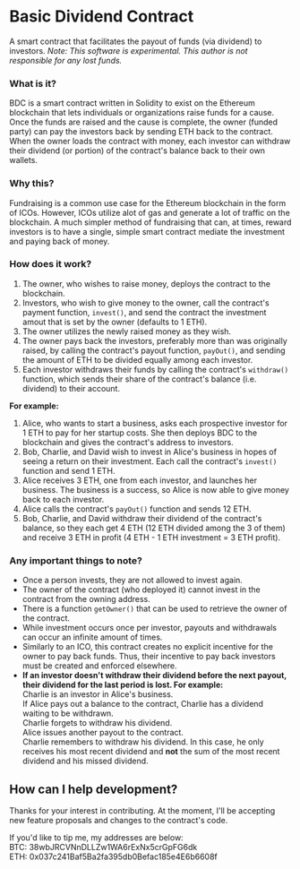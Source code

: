# Basic Dividend Contract  
A smart contract that facilitates the payout of funds (via dividend) to investors. *Note: This software is experimental. This author is not responsible for any lost funds.*

### What is it?  
BDC is a smart contract written in Solidity to exist on the Ethereum blockchain that lets individuals or organizations raise funds for a cause. Once the funds are raised and the cause is complete, the owner (funded party) can pay the investors back by sending ETH back to the contract. When the owner loads the contract with money, each investor can withdraw their dividend (or portion) of the contract's balance back to their own wallets.

### Why this?  
Fundraising is a common use case for the Ethereum blockchain in the form of ICOs. However, ICOs utilize alot of gas and generate a lot of traffic on the blockchain. A much simpler method of fundraising that can, at times, reward investors is to have a single, simple smart contract mediate the investment and paying back of money.

### How does it work?  
1. The owner, who wishes to raise money, deploys the contract to the blockchain.  
2. Investors, who wish to give money to the owner, call the contract's payment function, `invest()`, and send the contract the investment amout that is set by the owner (defaults to 1 ETH).  
3. The owner utilizes the newly raised money as they wish.  
4. The owner pays back the investors, preferably more than was originally raised, by calling the contract's payout function, `payOut()`, and sending the amount of ETH to be divided equally among each investor.  
5. Each investor withdraws their funds by calling the contract's `withdraw()` function, which sends their share of the contract's balance (i.e. dividend) to their account.  
  
**For example:**  
1. Alice, who wants to start a business, asks each prospective investor for 1 ETH to pay for her startup costs. She then deploys BDC to the blockchain and gives the contract's address to investors.  
2. Bob, Charlie, and David wish to invest in Alice's business in hopes of seeing a return on their investment. Each call the contract's `invest()` function and send 1 ETH.  
3. Alice receives 3 ETH, one from each investor, and launches her business. The business is a success, so Alice is now able to give money back to each investor.  
4. Alice calls the contract's `payOut()` function and sends 12 ETH.
5. Bob, Charlie, and David withdraw their dividend of the contract's balance, so they each get 4 ETH (12 ETH divided among the 3 of them) and receive 3 ETH in profit (4 ETH - 1 ETH investment = 3 ETH profit).

### Any important things to note?  
- Once a person invests, they are not allowed to invest again.  
- The owner of the contract (who deployed it) cannot invest in the contract from the owning address.  
- There is a function `getOwner()` that can be used to retrieve the owner of the contract.  
- While investment occurs once per investor, payouts and withdrawals can occur an infinite amount of times. 
- Similarly to an ICO, this contract creates no explicit incentive for the owner to pay back funds. Thus, their incentive to pay back investors must be created and enforced elsewhere.  
- **If an investor doesn't withdraw their dividend before the next payout, their dividend for the last period is lost. For example:**  
Charlie is an investor in Alice's business.  
If Alice pays out a balance to the contract, Charlie has a dividend waiting to be withdrawn.  
Charlie forgets to withdraw his dividend.  
Alice issues another payout to the contract.  
Charlie remembers to withdraw his dividend. In this case, he only receives his most recent dividend and **not** the sum of the most recent dividend and his missed dividend.  

## How can I help development?  
Thanks for your interest in contributing. At the moment, I'll be accepting new feature proposals and changes to the contract's code.  

If you'd like to tip me, my addresses are below:  
BTC: 38wbJRCVNnDLLZw1WA6rExNx5crGpFG6dk  
ETH: 0x037c241Baf5Ba2fa395db0Befac185e4E6b6608f
